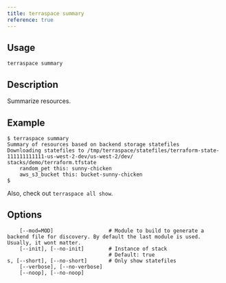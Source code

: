 ```yaml
---
title: terraspace summary
reference: true
---
```


## Usage

    terraspace summary

## Description

Summarize resources.

## Example

    $ terraspace summary
    Summary of resources based on backend storage statefiles
    Downloading statefiles to /tmp/terraspace/statefiles/terraform-state-111111111111-us-west-2-dev/us-west-2/dev/
    stacks/demo/terraform.tfstate
        random_pet this: sunny-chicken
        aws_s3_bucket this: bucket-sunny-chicken
    $

Also, check out `terraspace all show`.


## Options

```
    [--mod=MOD]                  # Module to build to generate a backend file for discovery. By default the last module is used. Usually, it wont matter.
    [--init], [--no-init]        # Instance of stack
                                 # Default: true
s, [--short], [--no-short]       # Only show statefiles
    [--verbose], [--no-verbose]  
    [--noop], [--no-noop]        
```

